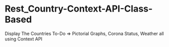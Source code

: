 # Rest_Country-Context-API-Class-Based
Display The Countries
To-Do => Pictorial Graphs, Corona Status, Weather all using Context API
